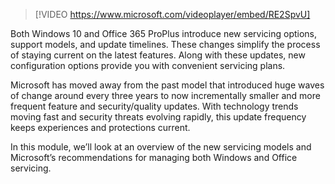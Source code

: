 
> [!VIDEO https://www.microsoft.com/videoplayer/embed/RE2SpvU]

Both Windows 10 and Office 365 ProPlus introduce new servicing options, support models, and update timelines. These changes simplify the process of staying current on the latest features. Along with these updates, new configuration options provide you with convenient servicing plans. 

Microsoft has moved away from the past model that introduced huge waves of change around every three years to now incrementally smaller and more frequent feature and security/quality updates. With technology trends moving fast and security threats evolving rapidly, this update frequency keeps experiences and protections current. 

In this module, we’ll look at an overview of the new servicing models and Microsoft’s recommendations for managing both Windows and Office servicing.